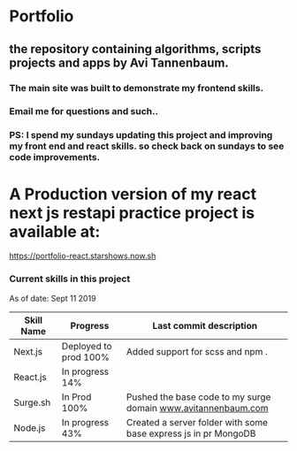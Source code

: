 # Portfolio

## the repository containing algorithms, scripts projects and apps by Avi Tannenbaum.
### The main site was built to demonstrate my frontend skills.
### Email me for questions and such..


### PS: I spend my sundays updating this project and improving my front end and react skills. so check back on sundays to see code improvements.

# A Production version of my react next js restapi practice project is available at:
https://portfolio-react.starshows.now.sh


### Current skills in this project



As of date: Sept 11 2019

Skill Name    | Progress        | Last commit description
------------- | -------------   | -------------------------
Next.js       | Deployed to prod 100% | Added support for scss and npm .
React.js      | In progress 14%         |
Surge.sh      | In Prod 100%         | Pushed the base code to my surge domain www.avitannenbaum.com 
Node.js       | In progress 43%         | Created a server folder with some base express js in pr MongoDB       | Todo 0%         | Waiting to be integrated into the project 